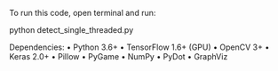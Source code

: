 To run this code, open terminal and run:

python detect_single_threaded.py

Dependencies:
• Python 3.6+
• TensorFlow 1.6+ (GPU)
• OpenCV 3+
• Keras 2.0+
• Pillow
• PyGame
• NumPy
• PyDot
• GraphViz
